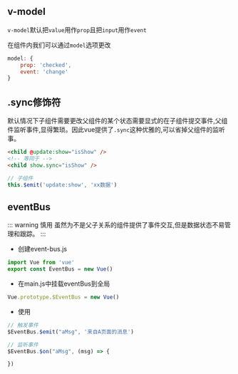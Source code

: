 ## v-model
`v-model`默认把`value`用作`prop`且把`input`用作`event`

在组件内我们可以通过`model`选项更改
```js
model: {
    prop: 'checked',
    event: 'change'
}
```

## .sync修饰符
默认情况下子组件需要更改父组件的某个状态需要显式的在子组件提交事件,父组件监听事件,显得繁琐。因此vue提供了`.sync`这种优雅的,可以省掉父组件的监听事。

```html
<child @update:show="isShow" />
<!-- 等同于 -->
<child show.sync="isShow" />
```

```js
// 子组件
this.$emit('update:show', 'xx数据')
```

## eventBus
::: warning 慎用
虽然为不是父子关系的组件提供了事件交互,但是数据状态不易管理和跟踪。
:::
- 创建event-bus.js
```js
import Vue from 'vue'
export const EventBus = new Vue()
```

- 在main.js中挂载eventBus到全局
```js
Vue.prototype.$EventBus = new Vue()
```

- 使用
```js
// 触发事件
$EventBus.$emit("aMsg", '来自A页面的消息')

// 监听事件
$EventBus.$on("aMsg", (msg) => {

})
```
